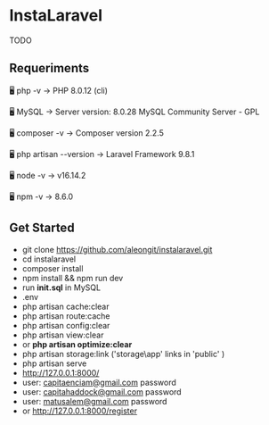 # InstaLaravel

TODO

## Requeriments

🖥️ php -v
→ PHP 8.0.12 (cli)

🖥️ MySQL
→ Server version: 8.0.28 MySQL Community Server - GPL

🖥️ composer -v
→ Composer version 2.2.5

🖥️ php artisan --version
→ Laravel Framework 9.8.1

🖥️ node -v
→ v16.14.2

🖥️ npm -v
→ 8.6.0

## Get Started
- git clone https://github.com/aleongit/instalaravel.git
- cd instalaravel
- composer install
- npm install && npm run dev
- run **init.sql** in MySQL
- .env
- php artisan cache:clear
- php artisan route:cache
- php artisan config:clear
- php artisan view:clear
- or **php artisan optimize:clear**
- php artisan storage:link ('storage\app' links in 'public\' )
- php artisan serve
- http://127.0.0.1:8000/
- user: capitaenciam@gmail.com password
- user: capitahaddock@gmail.com password
- user: matusalem@gmail.com password
- or http://127.0.0.1:8000/register


